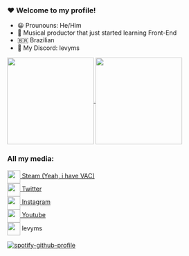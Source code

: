 ### ❤ Welcome to my profile!

- 😀 Prounouns: He/Him
- 🌱 Musical productor that just started learning Front-End
- 🇧🇷 Brazilian
- 💌 My Discord: levyms

<a href="https://github.com/anuraghazra/github-readme-stats">
  <img height=200 align="center" src="https://github-readme-stats.vercel.app/api?username=LevyMS&show_icons=true&theme=tokyonight&include_all_commits=true&count_private=true" />
</a>
<a href="https://github.com/anuraghazra/convoychat">
  <img height=200 align="center" src="https://github-readme-stats.vercel.app/api/top-langs/?username=LevyMS&layout=compact&langs_count=7&theme=tokyonight" />
</a>

### All my media:

<div>
  
  <a href="https://steamcommunity.com/id/LZEXVCYY/" target="_blank"><img align="center" src="https://github.com/mishmanners/MishManners/blob/master/Game%20Icons/Steam.png" height="30" /> Steam (Yeah, i have VAC)</a>
  <br>
  <a href="https://twitter.com/levyms2361" target="_blank"><img align="center" src="https://github.com/mishmanners/MishManners/blob/master/socials/twitter%20(2).png" title = "Twitter" alt="" height="30" /> Twitter</a>
    <br>
  <a href="https://www.instagram.com/levyms._/" target="_blank"><img align="center" src="https://github.com/mishmanners/MishManners/blob/master/socials/instagram.png" alt="" height="30" /> Instagram</a>
    <br>
  <a href="https://www.youtube.com/channel/UCEw3jo2DjwkKXbGyY2jeOjw" target="_blank"><img align="center" src="https://github.com/mishmanners/MishManners/blob/master/socials/youtube.png" alt="" height="30" /> Youtube</a>
    <br>
  <img align="center" src="https://github.com/mishmanners/MishManners/blob/master/Game%20Icons/discord.png" height="30" /> levyms
  
</div>

[![spotify-github-profile](https://spotify-github-profile.vercel.app/api/view?uid=31tqdoq5wmn5kq34sini3p3xnhr4&cover_image=true&theme=default&show_offline=true&background_color=1a1b27&interchange=true&bar_color_cover=true&bar_color=db4d29)](https://github.com/kittinan/spotify-github-profile)
